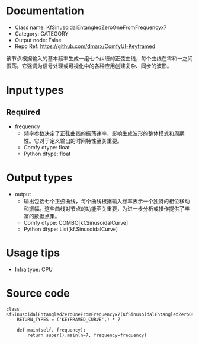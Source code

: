 # Documentation
- Class name: KfSinusoidalEntangledZeroOneFromFrequencyx7
- Category: CATEGORY
- Output node: False
- Repo Ref: https://github.com/dmarx/ComfyUI-Keyframed

该节点根据输入的基本频率生成一组七个纠缠的正弦曲线，每个曲线在零和一之间振荡。它强调为信号处理或可视化中的各种应用创建复杂、同步的波形。

# Input types
## Required
- frequency
    - 频率参数决定了正弦曲线的振荡速率，影响生成波形的整体模式和周期性。它对于定义输出的时间特性至关重要。
    - Comfy dtype: float
    - Python dtype: float

# Output types
- output
    - 输出包括七个正弦曲线，每个曲线根据输入频率表示一个独特的相位移动和振幅。这些曲线对节点的功能至关重要，为进一步分析或操作提供了丰富的数据点集。
    - Comfy dtype: COMBO[kf.SinusoidalCurve]
    - Python dtype: List[kf.SinusoidalCurve]

# Usage tips
- Infra type: CPU

# Source code
```
class KfSinusoidalEntangledZeroOneFromFrequencyx7(KfSinusoidalEntangledZeroOneFromFrequency):
    RETURN_TYPES = ('KEYFRAMED_CURVE',) * 7

    def main(self, frequency):
        return super().main(n=7, frequency=frequency)
```